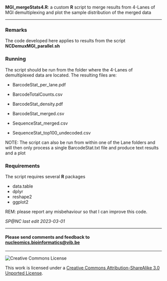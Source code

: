 **MGI_mergeStats4.R**: a custom **R** script to merge results from 4-Lanes of MGI demultiplexing and plot the sample distribution of the merged data

<hr>

### Remarks

The code developed here applies to results from the script **NCDemuxMGI_parallel.sh** 

### Running

The script should be run from the folder where the 4-Lanes of demultiplexed data are located.
The resulting files are:

* BarcodeStat_per_lane.pdf
* BarcodeTotalCounts.csv
* BarcodeStat_density.pdf
* BarcodeStat_merged.csv

* SequenceStat_merged.csv
* SequenceStat_top100_undecoded.csv

NOTE: The script can also be run from within one of the Lane folders and will then only process a single BarcodeStat.txt file and produce text results and a plot


### Requirements

The script requires several **R** packages

* data.table
* dplyr
* reshape2
* ggplot2

REM: please report any misbehaviour so that I can improve this code.

_SP@NC last edit 2023-03-01_

<hr>

<h4>Please send comments and feedback to <a href="mailto:nucleomics.bioinformatics@vib.be">nucleomics.bioinformatics@vib.be</a></h4>

<hr>

![Creative Commons License](http://i.creativecommons.org/l/by-sa/3.0/88x31.png?raw=true)

This work is licensed under a [Creative Commons Attribution-ShareAlike 3.0 Unported License](http://creativecommons.org/licenses/by-sa/3.0/).
